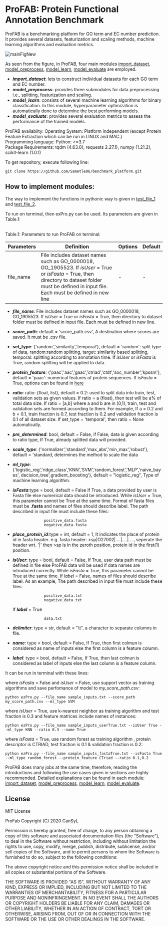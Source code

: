 # ProFAB: Protein Functional Annotation Benchmark

ProFAB is a benchmarking platform for GO term and EC number prediction. It provides several datasets, featurization and scaling methods, machine learning algorithms and evaluation metrics. 

![mainFigNew](https://user-images.githubusercontent.com/37181660/150197153-9ce060d5-f0f5-4e9b-bcb5-2044173138da.png)

As seen from the figure, in ProFAB, four main modules [import_dataset](profab/import_dataset), [model_preprocess](profab/model_preprocess), 
[model_learn](profab/model_learn), [model_evaluate](profab/model_evaluate) are employed.
- ***import_dataset***: lets to construct individual datasets for each GO term and EC number.
- ***model_preprocess***: provides three submodules for data preprocessing i.e., splitting, featurization and scaling.
- ***model_learn***: consists of several machine learning algorithms for binary classification. In this module, hyperparameter optimization is automatically done to determine the best performing models.
- ***model_evaluate***: provides several evaluation metrics to assess the performance of the trained models.

ProFAB availabilty:
	Operating System: Platform independent (except Protein Feature Extraction which can be run in LINUX and MAC.)\
	Programming language: Python: >=3.7\
	Package Requirements: tqdm (4.63.0), requests 2.27.1), numpy (1.21.2), scikit-learn (1.0.1)

To get repository, execute following line:
```
git clone https://github.com/Sametle06/benchmark_platform.git
```

## How to implement modules:

The way to implement the functions in pythonic way is given in [test_file_1](use_case/test_file_1.ipynb) and [test_file_2](use_case/test_file_2.ipynb).

To run on terminal, then exPro.py can be used. Its parameters are given in Table.1:

<br/>Table.1: Parameters to run ProFAB on terminal:
<center>
	
| Parameters | Definition                                      | Options | Default |
|-------------|-------------------------------------------------|---------|---------|
file_name| File includes dataset names such as GO_0000018, GO_1905523. If *isUser* = True or *isFasta* = True, then directory to dataset folder must be defined in input file. Each must be defined in new line|-|-

</center>

- ***file_name***: File includes dataset names such as GO_0000018, GO_1905523. If *isUser* = True or *isFasta* = True, then directory to dataset folder must be defined in input file. Each must be defined in new line. 

- ***score_path***: default = 'score_path.csv', A destination where scores are saved. It must be .csv file.
- **set_type**: {'random','similarity','temporal'}, default = 'random':
                split type of data, random:random splitting, target:
                similarity based splitting, temporal: splitting according to
                annotation time. If *isUser* or *isFasta* is True, random splitting
                will be applied to data.
- ***protein_feature***: {'paac','aac','gaac','ctriad','ctdt','soc_number','kpssm'},
                default = 'paac': numerical features of protein sequences. If *isFasta* = True, options 
                can be found in [here](profab/utils/feature_extraction_module/README.md)
- ***ratio***: ratio: {float, list}, default = 0.2: used to split data 
                into train, test, validation sets as given values. If ratio = a (float), then test will be a% of total 
                data size. If ratio = [a,b] where a and b are in (0,1), 
                train, test and validation sets are formed according to them. For example, 
                If a = 0.2 and b = 0.1, train fraction is 0.7, test fraction is 0.2 
                and validation fraction is 0.1 of all dataset size. If set_type = 'temporal', 
                then ratio = None automatically.
- ***pre_determined***: bool, default = False, if False, data is given
                according to ratio type, If True, already splitted data will
                provided.
- ***scale_type***: {'normalizer','standard','max_abs','min_max','robust'}, default = 'standard, 
				determines the method to scale the data
- ***ml_type***: {'logistic_reg','ridge_class','KNN','SVM','random_forest','MLP','naive_bayes', 
				decision_tree',gradient_boosting'}, default = "logistic_reg",
                Type of machine learning algorithm.

- ***isFasta***:type = bool, default = False If True, a data provided by user is Fasta 
				file else numerical data should be introduced. While *isUser* = True, this parameter cannot be True
                at the same time. Format of fasta files must be **.fasta** and names of files should describe label.
                The path described in input file must include these files:

                    positive_data.fasta
                    negative_data.fasta

- ***place_protein_id***:type = int, default = 1, It indicates the place of protein id in fasta header.
               e.g. fasta header: >sp|O27002|....|....|...., seperate the header wrt.
               '|' then >sp is in the zeroth position, protein id in the first(1)
               position.

- ***isUser***: type = bool, default = False, If True, user data path must be defined in file else ProFAB data
                will be used if data names are introduced correctly. While *isFasta* = True, this parameter cannot be True
                at the same time. If *label* = False, names of files should describe label. As an example, The path described
                in input file must include these files:

                    positive_data.txt
                    negative_data.txt
    If ***label*** = True

                    data.txt

- ***delimiter***: type = str, default = "\t", a character to separate columns in file.
- ***name***: type = bool, default = False, If True, then first colmun
            is considered as name of inputs else the first column is a 
            feature column.
- ***label***: type = bool, default = False, If True, then last colmun
            is considered as label of inputs else the last column is a 
            feature column. 

It can be run in terminal with these lines:

where *isFasta* = False and *isUser* = False, use support vector as training algorithms and save perfomance
of model to *my_score_path.csv*:
```{python}
python ezPro.py --file_name sample_inputs.txt --score_path my_score_path.csv --ml_type SVM
```
where *isUser* = True, use k-nearest neighbor as training algorithm and test fraction is 0.3 and feature matrices include names of instances:
```{python}
python ezPro.py --file_name sample_inputs_userTrue.txt --isUser True --ml_type KNN --ratio 0.3 --name True
```
where *isFasta* = True, use random forest as training algorithm , protein descriptor is CTRIAD, test fraction is 0.1 & validation fraction is 0.2:
```{python}
python ezPro.py --file_name sample_inputs_fastaTrue.txt --isFasta True --ml_type random_forest --protein_feature CTriad --ratio 0.1,0.2
```


ProFAB does many jobs at the same time, therefore, reading the introductions and following the use cases given in sections are highly recommended. Detailed explanations can be found in each module: [import_dataset](profab/import_dataset), [model_preprocess](profab/model_preprocess), [model_learn](profab/model_learn), [model_evaluate](profab/model_evaluate).



## License

MIT License

ProFab Copyright (C) 2020 CanSyL

Permission is hereby granted, free of charge, to any person obtaining a copy of this software and associated documentation files (the "Software"), to deal in the Software without restriction, including without limitation the rights to use, copy, modify, merge, publish, distribute, sublicense, and/or sell copies of the Software, and to permit persons to whom the Software is furnished to do so, subject to the following conditions:

The above copyright notice and this permission notice shall be included in all copies or substantial portions of the Software.

THE SOFTWARE IS PROVIDED "AS IS", WITHOUT WARRANTY OF ANY KIND, EXPRESS OR IMPLIED, INCLUDING BUT NOT LIMITED TO THE WARRANTIES OF MERCHANTABILITY, FITNESS FOR A PARTICULAR PURPOSE AND NONINFRINGEMENT. IN NO EVENT SHALL THE AUTHORS OR COPYRIGHT HOLDERS BE LIABLE FOR ANY CLAIM, DAMAGES OR OTHER LIABILITY, WHETHER IN AN ACTION OF CONTRACT, TORT OR OTHERWISE, ARISING FROM, OUT OF OR IN CONNECTION WITH THE SOFTWARE OR THE USE OR OTHER DEALINGS IN THE SOFTWARE.
